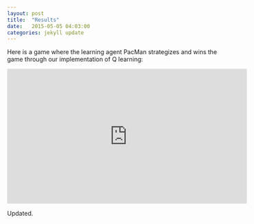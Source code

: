 ```yaml
---
layout: post
title:  "Results"
date:   2015-05-05 04:03:00
categories: jekyll update
---
```



Here is a game where the learning agent PacMan strategizes and wins the game through our implementation of Q learning:

<iframe width="560" height="315" src="https://www.youtube.com/watch?v=ITEU9CgJ9qw&feature=youtu.be" frameborder="0"> </iframe>

Updated.
